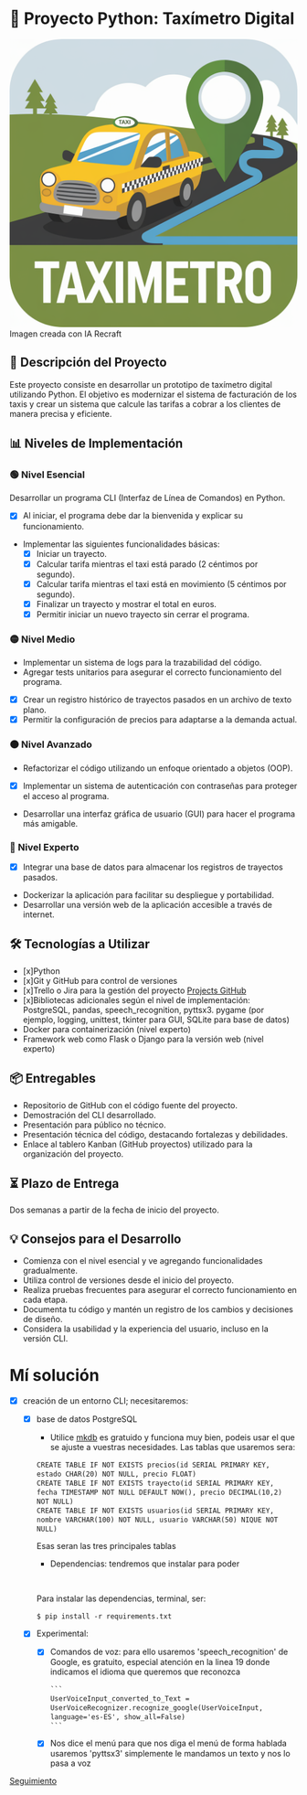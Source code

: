 # 🚕 Proyecto Python: Taxímetro Digital

![Banner Proyectos](https://raw.githubusercontent.com/juancmacias/taximetro/refs/heads/main/imagenes/ico.webp)
Imagen creada con IA Recraft

## 📝 Descripción del Proyecto

Este proyecto consiste en desarrollar un prototipo de taxímetro digital utilizando Python. El objetivo es modernizar el sistema de facturación de los taxis y crear un sistema que calcule las tarifas a cobrar a los clientes de manera precisa y eficiente.

## 📊 Niveles de Implementación

### 🟢 Nivel Esencial

Desarrollar un programa CLI (Interfaz de Línea de Comandos) en Python.

- [x] Al iniciar, el programa debe dar la bienvenida y explicar su funcionamiento.
- Implementar las siguientes funcionalidades básicas:
  - [x] Iniciar un trayecto.
  - [x] Calcular tarifa mientras el taxi está parado (2 céntimos por segundo).
  - [x] Calcular tarifa mientras el taxi está en movimiento (5 céntimos por segundo).
  - [x] Finalizar un trayecto y mostrar el total en euros.
  - [x] Permitir iniciar un nuevo trayecto sin cerrar el programa.

### 🟡 Nivel Medio

- Implementar un sistema de logs para la trazabilidad del código.
- Agregar tests unitarios para asegurar el correcto funcionamiento del programa.
- [x] Crear un registro histórico de trayectos pasados en un archivo de texto plano.
- [x] Permitir la configuración de precios para adaptarse a la demanda actual.

### 🟠 Nivel Avanzado

- Refactorizar el código utilizando un enfoque orientado a objetos (OOP).
- [x] Implementar un sistema de autenticación con contraseñas para proteger el acceso al programa.
- Desarrollar una interfaz gráfica de usuario (GUI) para hacer el programa más amigable.

### 🔴 Nivel Experto

- [x] Integrar una base de datos para almacenar los registros de trayectos pasados.
- Dockerizar la aplicación para facilitar su despliegue y portabilidad.
- Desarrollar una versión web de la aplicación accesible a través de internet.

## 🛠️ Tecnologías a Utilizar

- [x]Python
- [x]Git y GitHub para control de versiones
- [x]Trello o Jira para la gestión del proyecto [Projects GitHub](https://github.com/users/juancmacias/projects/9)
- [x]Bibliotecas adicionales según el nivel de implementación: PostgreSQL, pandas, speech_recognition, pyttsx3. pygame (por ejemplo, logging, unittest, tkinter para GUI, SQLite para base de datos)
- Docker para containerización (nivel experto)
- Framework web como Flask o Django para la versión web (nivel experto)


## 📦 Entregables

- Repositorio de GitHub con el código fuente del proyecto.
- Demostración del CLI desarrollado.
- Presentación para público no técnico.
- Presentación técnica del código, destacando fortalezas y debilidades.
- Enlace al tablero Kanban (GitHub proyectos) utilizado para la organización del proyecto.

## ⏳ Plazo de Entrega

Dos semanas a partir de la fecha de inicio del proyecto.

## 💡 Consejos para el Desarrollo

- Comienza con el nivel esencial y ve agregando funcionalidades gradualmente.
- Utiliza control de versiones desde el inicio del proyecto.
- Realiza pruebas frecuentes para asegurar el correcto funcionamiento en cada etapa.
- Documenta tu código y mantén un registro de los cambios y decisiones de diseño.
- Considera la usabilidad y la experiencia del usuario, incluso en la versión CLI.


# Mí solución

- [x] creación de un entorno CLI; necesitaremos:
    -[x] base de datos PostgreSQL
        - Utilice [mkdb](https://www.mkdb.sh/) es gratuido y funciona muy bien, podeis usar el que se ajuste a vuestras necesidades. Las tablas que usaremos sera:

        ```
        CREATE TABLE IF NOT EXISTS precios(id SERIAL PRIMARY KEY, estado CHAR(20) NOT NULL, precio FLOAT)
        CREATE TABLE IF NOT EXISTS trayecto(id SERIAL PRIMARY KEY, fecha TIMESTAMP NOT NULL DEFAULT NOW(), precio DECIMAL(10,2) NOT NULL)
        CREATE TABLE IF NOT EXISTS usuarios(id SERIAL PRIMARY KEY, nombre VARCHAR(100) NOT NULL, usuario VARCHAR(50) NIQUE NOT NULL)
        ```
        Esas seran las tres principales tablas
        - Dependencias:
        tendremos que instalar para poder   

        ```
          
        ```
        Para instalar las dependencias, terminal, ser:

        ```
        $ pip install -r requirements.txt
        ```
  - [x] Experimental:
      - [x] Comandos de voz:
            para ello usaremos 'speech_recognition' de Google, es gratuito, especial atención en la linea 19 donde indicamos el idioma que queremos que reconozca
            
            ```
            UserVoiceInput_converted_to_Text = UserVoiceRecognizer.recognize_google(UserVoiceInput, language='es-ES', show_all=False)
            ```
      - [x] Nos dice el menú
            para que nos diga el menú de forma hablada usaremos 'pyttsx3' simplemente le mandamos un texto y nos lo pasa a voz

[Seguimiento](https://github.com/users/juancmacias/projects/9/views/1?pane=issue&itemId=96968205)

